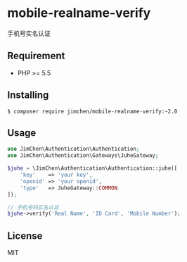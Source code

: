 # mobile-realname-verify

手机号实名认证

## Requirement

- PHP >= 5.5

## Installing

```shell
$ composer require jimchen/mobile-realname-verify:~2.0
```

## Usage

```php
use JimChen\Authentication\Authentication;
use JimChen\Authentication\Gateways\JuheGateway;

$juhe = \JimChen\Authentication\Authentication::juhe([
    'key'    => 'your key',
    'openid' => 'your openid',
    'type'   => JuheGateway::COMMON
]);

// 手机号码实名认证
$juhe->verify('Real Name', 'ID Card', 'Mobile Number');
```

## License

MIT
